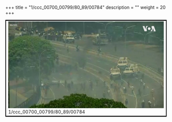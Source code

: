 +++
title = "1/ccc_00700_00799/80_89/00784"
description = ""
weight = 20
+++

<table style="border:2px solid black;max-width:800px;max-height:800px;" 
><tr><td>
<img class="center-fit-jpg"
src="/jpg_/aaa_20190430_NxaOmWaI8sI_00783.jpg">
1/ccc_00700_00799/80_89/00784
</img></td></tr></table>

